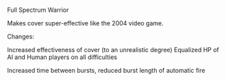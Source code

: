 Full Spectrum Warrior

Makes cover super-effective like the 2004 video game.

Changes:

Increased effectiveness of cover (to an unrealistic degree)
Equalized HP of AI and Human players on all difficulties

Increased time between bursts, reduced burst length of automatic fire
